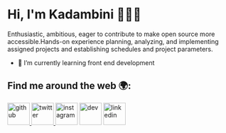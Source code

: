# Hi, I'm Kadambini 👋👩‍💻

Enthusiastic, ambitious, eager to contribute to make open source more accessible.Hands-on experience planning, analyzing, and implementing assigned projects and establishing schedules and project parameters.



- 🌱 I’m currently learning front end development
## Find me around the web 🌍:
<a href="https://github.com/kadambinipanda">  <img src="https://www.flaticon.com/svg/static/icons/svg/25/25231.svg" width="50" height="50" alt="github"></img> </a>
<a href="https://twitter.com/kadambinipanda4"> <img src="https://assets.stickpng.com/thumbs/580b57fcd9996e24bc43c53e.png" width="50" height="50" alt="twitter"></img> </a>
<a href="https://www.instagram.com/kadambini27/"><img src="https://assets.stickpng.com/images/580b57fcd9996e24bc43c521.png" width="50" height="50" alt="instagram"></img></a>
<a href="https://dev.to/kadambinipanda"><img src="https://cdn4.iconfinder.com/data/icons/logos-and-brands-1/512/84_Dev_logo_logos-512.png" width="50" height="50" alt="dev"></img></a></a>
<a href="https://www.linkedin.com/in/kadambini-panda-b730141b8/"><img src="https://logos-world.net/wp-content/uploads/2020/04/Linkedin-Logo.png" width="50" height="50" alt="linkedin"></img></a></a>

